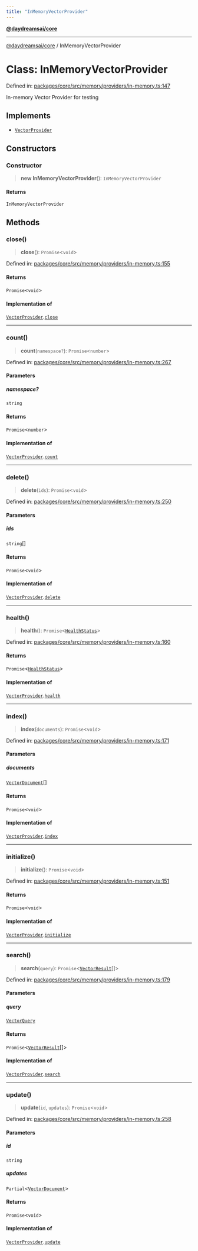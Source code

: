 ```yaml
---
title: "InMemoryVectorProvider"
---
```


[**@daydreamsai/core**](./api-reference.md)

***

[@daydreamsai/core](./api-reference.md) / InMemoryVectorProvider

# Class: InMemoryVectorProvider

Defined in: [packages/core/src/memory/providers/in-memory.ts:147](https://github.com/dojoengine/daydreams/blob/bbf75946e0d6d99fbdde4cebb2f8a4e8926724f1/packages/core/src/memory/providers/in-memory.ts#L147)

In-memory Vector Provider for testing

## Implements

- [`VectorProvider`](./VectorProvider.md)

## Constructors

### Constructor

> **new InMemoryVectorProvider**(): `InMemoryVectorProvider`

#### Returns

`InMemoryVectorProvider`

## Methods

### close()

> **close**(): `Promise`\<`void`\>

Defined in: [packages/core/src/memory/providers/in-memory.ts:155](https://github.com/dojoengine/daydreams/blob/bbf75946e0d6d99fbdde4cebb2f8a4e8926724f1/packages/core/src/memory/providers/in-memory.ts#L155)

#### Returns

`Promise`\<`void`\>

#### Implementation of

[`VectorProvider`](./VectorProvider.md).[`close`](VectorProvider.md#close)

***

### count()

> **count**(`namespace?`): `Promise`\<`number`\>

Defined in: [packages/core/src/memory/providers/in-memory.ts:267](https://github.com/dojoengine/daydreams/blob/bbf75946e0d6d99fbdde4cebb2f8a4e8926724f1/packages/core/src/memory/providers/in-memory.ts#L267)

#### Parameters

##### namespace?

`string`

#### Returns

`Promise`\<`number`\>

#### Implementation of

[`VectorProvider`](./VectorProvider.md).[`count`](VectorProvider.md#count)

***

### delete()

> **delete**(`ids`): `Promise`\<`void`\>

Defined in: [packages/core/src/memory/providers/in-memory.ts:250](https://github.com/dojoengine/daydreams/blob/bbf75946e0d6d99fbdde4cebb2f8a4e8926724f1/packages/core/src/memory/providers/in-memory.ts#L250)

#### Parameters

##### ids

`string`[]

#### Returns

`Promise`\<`void`\>

#### Implementation of

[`VectorProvider`](./VectorProvider.md).[`delete`](VectorProvider.md#delete)

***

### health()

> **health**(): `Promise`\<[`HealthStatus`](./HealthStatus.md)\>

Defined in: [packages/core/src/memory/providers/in-memory.ts:160](https://github.com/dojoengine/daydreams/blob/bbf75946e0d6d99fbdde4cebb2f8a4e8926724f1/packages/core/src/memory/providers/in-memory.ts#L160)

#### Returns

`Promise`\<[`HealthStatus`](./HealthStatus.md)\>

#### Implementation of

[`VectorProvider`](./VectorProvider.md).[`health`](VectorProvider.md#health)

***

### index()

> **index**(`documents`): `Promise`\<`void`\>

Defined in: [packages/core/src/memory/providers/in-memory.ts:171](https://github.com/dojoengine/daydreams/blob/bbf75946e0d6d99fbdde4cebb2f8a4e8926724f1/packages/core/src/memory/providers/in-memory.ts#L171)

#### Parameters

##### documents

[`VectorDocument`](./VectorDocument.md)[]

#### Returns

`Promise`\<`void`\>

#### Implementation of

[`VectorProvider`](./VectorProvider.md).[`index`](VectorProvider.md#index)

***

### initialize()

> **initialize**(): `Promise`\<`void`\>

Defined in: [packages/core/src/memory/providers/in-memory.ts:151](https://github.com/dojoengine/daydreams/blob/bbf75946e0d6d99fbdde4cebb2f8a4e8926724f1/packages/core/src/memory/providers/in-memory.ts#L151)

#### Returns

`Promise`\<`void`\>

#### Implementation of

[`VectorProvider`](./VectorProvider.md).[`initialize`](VectorProvider.md#initialize)

***

### search()

> **search**(`query`): `Promise`\<[`VectorResult`](./VectorResult.md)[]\>

Defined in: [packages/core/src/memory/providers/in-memory.ts:179](https://github.com/dojoengine/daydreams/blob/bbf75946e0d6d99fbdde4cebb2f8a4e8926724f1/packages/core/src/memory/providers/in-memory.ts#L179)

#### Parameters

##### query

[`VectorQuery`](./VectorQuery.md)

#### Returns

`Promise`\<[`VectorResult`](./VectorResult.md)[]\>

#### Implementation of

[`VectorProvider`](./VectorProvider.md).[`search`](VectorProvider.md#search)

***

### update()

> **update**(`id`, `updates`): `Promise`\<`void`\>

Defined in: [packages/core/src/memory/providers/in-memory.ts:258](https://github.com/dojoengine/daydreams/blob/bbf75946e0d6d99fbdde4cebb2f8a4e8926724f1/packages/core/src/memory/providers/in-memory.ts#L258)

#### Parameters

##### id

`string`

##### updates

`Partial`\<[`VectorDocument`](./VectorDocument.md)\>

#### Returns

`Promise`\<`void`\>

#### Implementation of

[`VectorProvider`](./VectorProvider.md).[`update`](VectorProvider.md#update)

